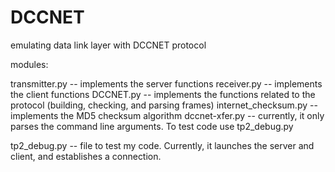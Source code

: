 # DCCNET
emulating data link layer with DCCNET protocol

modules:

transmitter.py -- implements the server functions
receiver.py -- implements the client functions
DCCNET.py -- implements the functions related to the protocol (building, checking, and parsing frames)
internet_checksum.py -- implements the MD5 checksum algorithm
dccnet-xfer.py -- currently, it only parses the command line arguments. To test code use tp2_debug.py

tp2_debug.py -- file to test my code. Currently, it launches the server and client, and establishes a connection.

